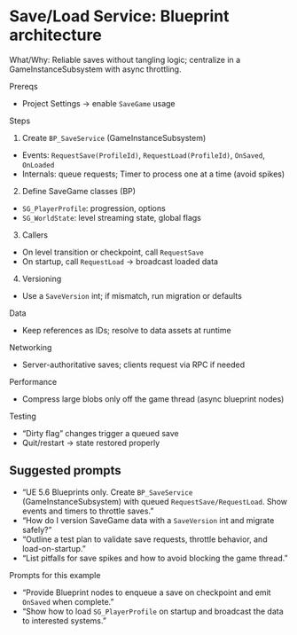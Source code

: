 # Save/Load Service: Blueprint architecture

What/Why: Reliable saves without tangling logic; centralize in a GameInstanceSubsystem with async throttling.

Prereqs

- Project Settings → enable `SaveGame` usage

Steps

1) Create `BP_SaveService` (GameInstanceSubsystem)
- Events: `RequestSave(ProfileId)`, `RequestLoad(ProfileId)`, `OnSaved`, `OnLoaded`
- Internals: queue requests; Timer to process one at a time (avoid spikes)

2) Define SaveGame classes (BP)
- `SG_PlayerProfile`: progression, options
- `SG_WorldState`: level streaming state, global flags

3) Callers
- On level transition or checkpoint, call `RequestSave`
- On startup, call `RequestLoad` → broadcast loaded data

4) Versioning
- Use a `SaveVersion` int; if mismatch, run migration or defaults

Data

- Keep references as IDs; resolve to data assets at runtime

Networking

- Server-authoritative saves; clients request via RPC if needed

Performance

- Compress large blobs only off the game thread (async blueprint nodes)

Testing

- “Dirty flag” changes trigger a queued save
- Quit/restart → state restored properly

## Suggested prompts

- “UE 5.6 Blueprints only. Create `BP_SaveService` (GameInstanceSubsystem) with queued `RequestSave/RequestLoad`. Show events and timers to throttle saves.”
- “How do I version SaveGame data with a `SaveVersion` int and migrate safely?”
- “Outline a test plan to validate save requests, throttle behavior, and load-on-startup.”
- “List pitfalls for save spikes and how to avoid blocking the game thread.”

Prompts for this example

- “Provide Blueprint nodes to enqueue a save on checkpoint and emit `OnSaved` when complete.”
- “Show how to load `SG_PlayerProfile` on startup and broadcast the data to interested systems.”


